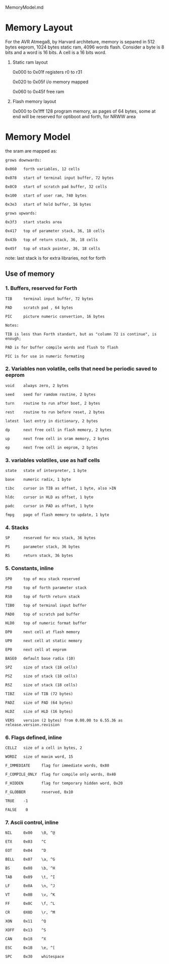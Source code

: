 MemoryModel.md

# Memory Layout 

For the AVR Atmega8, by Harvard architeture, memory is separed in 512 bytes eeprom, 1024 bytes static ram, 4096 words flash. Consider a byte is 8 bits and a word is 16 bits. A cell is a 16 bits word.

1. Static ram layout
    
    0x000 to 0x01f  registers r0 to r31
    
    0x020 to 0x05f  i/o memory mapped
    
    0x060 to 0x45f  free ram

2. Flash memory layout

    0x000 to 0x1fff 128 program memory, as pages of 64 bytes, some at end will be reserved for optiboot and forth, for NRWW area

# Memory Model

the sram are mapped as:

    grows downwards:

    0x060   forth variables, 12 cells

    0x078   start of terminal input buffer, 72 bytes

    0x0C0   start of scratch pad buffer, 32 cells
    
    0x100   start of user ram, 740 bytes

    0x3e3   start of hold buffer, 16 bytes

    grows upwards:

    0x3f3   start stacks area

    0x417   top of parameter stack, 36, 18 cells

    0x43b   top of return stack, 36, 18 cells

    0x45f   top of stack pointer, 36, 18 cells

note: last stack is for extra libraries, not for forth    

## Use of memory

### 1. Buffers, reserved for Forth

    TIB     terminal input buffer, 72 bytes
    
    PAD     scratch pad , 64 bytes
    
    PIC     picture numeric convertion, 16 bytes

    Notes:
    
    TIB is less than Forth standart, but as "column 72 is continue", is enough;
    
    PAD is for buffer compile words and flush to flash
    
    PIC is for use in numeric formating

### 2. Variables non volatile, cells that need be periodic saved to eeprom

    void    always zero, 2 bytes
    
    seed    seed for ramdom routine, 2 bytes

    turn    routine to run after boot, 2 bytes

    rest    routine to run before reset, 2 bytes
    
    latest  last entry in dictionary, 2 bytes
    
    dp      next free cell in flash memory, 2 bytes
    
    up      next free cell in sram memory, 2 bytes
    
    ep      next free cell in eeprom, 2 bytes
   
### 3. variables volatiles, use as half cells

    state   state of interpreter, 1 byte
    
    base    numeric radix, 1 byte
    
    tibc    cursor in TIB as offset, 1 byte, also >IN
    
    hldc    cursor in HLD as offset, 1 byte
    
    padc    cursor in PAD as offset, 1 byte
    
    fmpg    page of flash memory to update, 1 byte

### 4. Stacks

    SP      reserved for mcu stack, 36 bytes
    
    PS      parameter stack, 36 bytes
    
    RS      return stack, 36 bytes

### 5. Constants, inline

    SP0     top of mcu stack reserved

    PS0     top of forth parameter stack

    RS0     top of forth return stack
    
    TIB0    top of terminal input buffer
    
    PAD0    top of scratch pad buffer
    
    HLD0    top of numeric format buffer
    
    DP0     next cell at flash memory
    
    UP0     next cell at static memory
    
    EP0     next cell at eeprom
    
    BASE0   default base radix (10)
    
    SPZ     size of stack (18 cells)
    
    PSZ     size of stack (18 cells)
    
    RSZ     size of stack (18 cells)
    
    TIBZ    size of TIB (72 bytes)
    
    PADZ    size of PAD (64 bytes)
    
    HLDZ    size of HLD (16 bytes)
    
    VERS    version (2 bytes) from 0.00.00 to 6.55.36 as release.version.revision

### 6. Flags defined, inline

    CELLZ   size of a cell in bytes, 2
    
    WORDZ   size of maxim word, 15

    F_IMMEDIATE     flag for immediate words, 0x80
    
    F_COMPILE_ONLY  flag for compile only words, 0x40
    
    F_HIDDEN        flag for temporary hidden word, 0x20
    
    F_GLOBBER       reserved, 0x10

    TRUE    -1

    FALSE    0

### 7. Ascii control, inline

    NIL     0x00    \0, ^@

    ETX     0x03    ^C

    EOT     0x04    ^D
    
    BELL    0x07    \a, ^G

    BS      0x08    \b, ^H

    TAB     0x09    \t, ^I

    LF      0x0A    \n, ^J

    VT      0x0B    \v, ^K

    FF      0x0C    \f, ^L

    CR      0X0D    \r, ^M

    XON     0x11    ^Q

    XOFF    0x13    ^S

    CAN     0x18    ^X

    ESC     0x1B    \e, ^[

    SPC     0x30    whitespace



